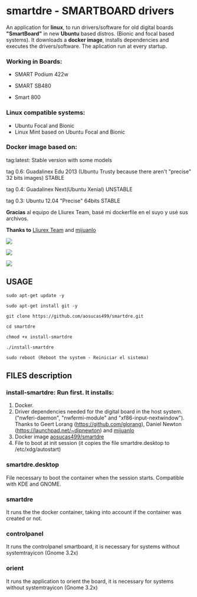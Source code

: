 # smartdre - SMARTBOARD drivers

An application for <b>linux</b>, to run drivers/software for old digital boards <b>"SmartBoard"</b> in new <b>Ubuntu</b> based distros. (Bionic and focal based systems). It downloads a <b>docker image</b>, installs dependencies and executes the drivers/software. The aplication run at every startup.

### Working in Boards:

+ SMART Podium 422w 

+ SMART SB480 

+ Smart 800

### Linux compatible systems:

+ Ubuntu Focal and Bionic
+ Linux Mint based on Ubuntu Focal and Bionic 

### Docker image based on:

tag:latest: Stable version with some models

tag 0.6: Guadalinex Edu 2013 (Ubuntu Trusty because there aren't "precise" 32 bits images) STABLE

tag 0.4: Guadalinex Next(Ubuntu Xenial) UNSTABLE

tag 0.3: Ubuntu 12.04 "Precise" 64bits STABLE


<b>Gracias</b> al equipo de Lliurex Team, basé mi dockerfile en el suyo y usé sus archivos.

<b>Thanks to</b> [Lliurex Team](https://portal.edu.gva.es/lliurex/va/) and [mijuanlo](https://github.com/mijuanlo)

![](https://github.com/aosucas499/guadalinex/blob/main/im%C3%A1genes/ubuntu_smartdre.png)

![](https://github.com/aosucas499/guadalinex/blob/main/im%C3%A1genes/mint_smartdre.png)

![](https://github.com/aosucas499/guadalinex/blob/main/im%C3%A1genes/mint_smartdre-icons.png)

## USAGE

    sudo apt-get update -y
    
    sudo apt-get install git -y

    git clone https://github.com/aosucas499/smartdre.git

    cd smartdre
    
    chmod +x install-smartdre

    ./install-smartdre
    
    sudo reboot (Reboot the system - Reiniciar el sistema)

## FILES description

### install-smartdre: Run first. It installs: 
1. Docker. 
2. Driver dependencies needed for the digital board in the host system. ("nwferi-daemon", "nwfermi-module" and "xf86-input-nextwindow").
   Thanks to Geert Lorang (https://github.com/glorang), Daniel Newton (https://launchpad.net/~djpnewton) and [mijuanlo](https://github.com/mijuanlo)
3. Docker image [aosucas499/smartdre](https://hub.docker.com/r/aosucas499/smartdre)
4. File to boot at init session (it copies the file smartdre.desktop to /etc/xdg/autostart)

### smartdre.desktop
File necessary to boot the container when the session starts. Compatible with KDE and GNOME.

### smartdre
It runs the the docker container, taking into account if the container was created or not.

### controlpanel
It runs the controlpanel smartboard, it is necessary for systems without systemtrayicon (Gnome 3.2x)

### orient
It runs the application to orient the board, it is necessary for systems without systemtrayicon (Gnome 3.2x)

